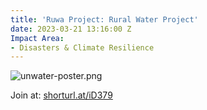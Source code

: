 ```yaml
---
title: 'Ruwa Project: Rural Water Project'
date: 2023-03-21 13:16:00 Z
Impact Area:
- Disasters & Climate Resilience
---
```


![unwater-poster.png](https://cdn.hotosm.org/website/unwater-poster.png)

Join at: [shorturl.at/iD379](https://shorturl.at/iD379)
